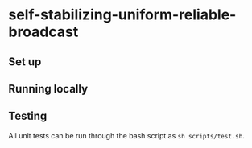 # self-stabilizing-uniform-reliable-broadcast

## Set up

## Running locally

## Testing
All unit tests can be run through the bash script as `sh scripts/test.sh`.
